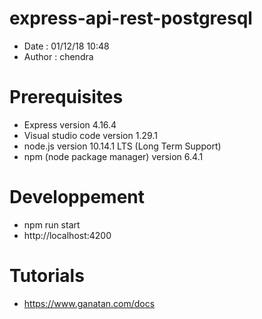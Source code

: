 # express-api-rest-postgresql
- Date : 01/12/18 10:48
- Author : chendra

# Prerequisites
- Express version 4.16.4
- Visual studio code version 1.29.1
- node.js version 10.14.1 LTS (Long Term Support)
- npm (node package manager) version 6.4.1

# Developpement
- npm run start
- http://localhost:4200

# Tutorials
- https://www.ganatan.com/docs
